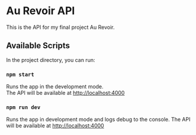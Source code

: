 # Au Revoir API

This is the API for my final project Au Revoir.

## Available Scripts

In the project directory, you can run:

### `npm start`

Runs the app in the development mode.\
The API will be available at [http://localhost:4000](http://localhost:4000)

### `npm run dev`

Runs the app in development mode and logs debug to the console.
The API will be available at [http://localhost:4000](http://localhost:4000)
